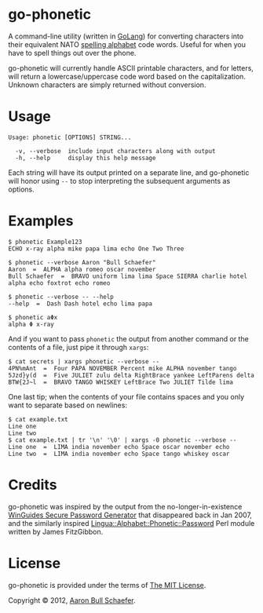 go-phonetic
===========

A command-line utility (written in [GoLang](http://golang.org/)) for
converting characters into their equivalent NATO [spelling
alphabet](https://en.wikipedia.org/wiki/Spelling_alphabet) code words.
Useful for when you have to spell things out over the phone.

go-phonetic will currently handle ASCII printable characters, and for
letters, will return a lowercase/uppercase code word based on the
capitalization. Unknown characters are simply returned without conversion.

Usage
=====

    Usage: phonetic [OPTIONS] STRING...

      -v, --verbose  include input characters along with output
      -h, --help     display this help message

Each string will have its output printed on a separate line, and
go-phonetic will honor using `--` to stop interpreting the subsequent
arguments as options.

Examples
========

    $ phonetic Example123
    ECHO x-ray alpha mike papa lima echo One Two Three

    $ phonetic --verbose Aaron "Bull Schaefer"
    Aaron  =  ALPHA alpha romeo oscar november
    Bull Schaefer  =  BRAVO uniform lima lima Space SIERRA charlie hotel alpha echo foxtrot echo romeo

    $ phonetic --verbose -- --help
    --help  =  Dash Dash hotel echo lima papa

    $ phonetic aΦx
    alpha Φ x-ray

And if you want to pass `phonetic` the output from another command or the
contents of a file, just pipe it through `xargs`:

    $ cat secrets | xargs phonetic --verbose --
    4PN%mAnt  =  Four PAPA NOVEMBER Percent mike ALPHA november tango
    5Jzd}y(d  =  Five JULIET zulu delta RightBrace yankee LeftParens delta
    BTW{2J~l  =  BRAVO TANGO WHISKEY LeftBrace Two JULIET Tilde lima

One last tip; when the contents of your file contains spaces and you only
want to separate based on newlines:

    $ cat example.txt
    Line one
    Line two
    $ cat example.txt | tr '\n' '\0' | xargs -0 phonetic --verbose --
    Line one  =  LIMA india november echo Space oscar november echo
    Line two  =  LIMA india november echo Space tango whiskey oscar

Credits
=======

go-phonetic was inspired by the output from the no-longer-in-existence
[WinGuides Secure Password Generator](http://www.winguides.com/security/password.php)
that disappeared back in Jan 2007, and the similarly inspired
[Lingua::Alphabet::Phonetic::Password](http://search.cpan.org/~jfitz/Lingua-Alphabet-Phonetic-Password-0.11/lib/Lingua/Alphabet/Phonetic/Password.pm)
Perl module written by James FitzGibbon.

License
=======

go-phonetic is provided under the terms of [The MIT
License](http://www.opensource.org/licenses/MIT).

Copyright &copy; 2012, [Aaron Bull Schaefer](mailto:aaron@elasticdog.com).
